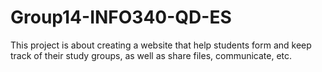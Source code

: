 # Group14-INFO340-QD-ES
This project is about creating a website that help students form and keep track of their study groups, as well as share files, communicate, etc. 